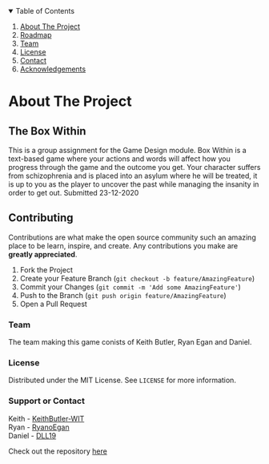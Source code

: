 
<!-- TABLE OF CONTENTS -->
<details open="open">
  <summary>Table of Contents</summary>
  <ol>
    <li><a href="#about-the-project">About The Project</a></li>
    <li><a href="#roadmap">Roadmap</a></li>
    <li><a href="#team">Team</a></li>
    <li><a href="#license">License</a></li>
    <li><a href="#support or contact">Contact</a></li>
    <li><a href="#acknowledgements">Acknowledgements</a></li>
  </ol>
</details>

# About The Project

## The Box Within

This is a group assignment for the Game Design module. Box Within is a text-based game where your actions and words will affect how you progress through the game and the outcome you get. Your character suffers from schizophrenia and is placed into an asylum where he will be treated, it is up to you as the player to uncover the past while managing the insanity in order to get out.
Submitted 23-12-2020

<!-- CONTRIBUTING -->
## Contributing

Contributions are what make the open source community such an amazing place to be learn, inspire, and create. Any contributions you make are **greatly appreciated**.

1. Fork the Project
2. Create your Feature Branch (`git checkout -b feature/AmazingFeature`)
3. Commit your Changes (`git commit -m 'Add some AmazingFeature'`)
4. Push to the Branch (`git push origin feature/AmazingFeature`)
5. Open a Pull Request

### Team

The team making this game conists of Keith Butler, Ryan Egan and Daniel.


<!-- LICENSE -->
### License

Distributed under the MIT License. See `LICENSE` for more information.

<!-- CONTACT -->
### Support or Contact

Keith - [KeithButler-WIT](https://github.com/KeithButler-WIT)  
Ryan - [RyanoEgan](https://github.com/RyanoEgan)  
Daniel - [DLL19](https://github.com/DLL19)  

Check out the repository [here](https://github.com/KeithButler-WIT/GameDesign-Assignment02/tree/main)
